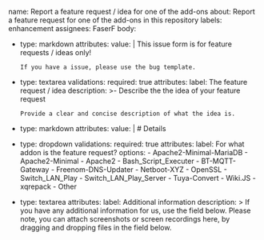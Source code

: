 name: Report a feature request / idea for one of the add-ons
about: Report a feature request for one of the add-ons in this repository
labels: enhancement
assignees: FaserF
body:
  - type: markdown
    attributes:
      value: |
        This issue form is for feature requests / ideas only!

        If you have a issue, please use the bug template.

  - type: textarea
    validations:
      required: true
    attributes:
      label: The feature request / idea
      description: >-
        Describe the the idea of your feature request

        Provide a clear and concise description of what the idea is.
  - type: markdown
    attributes:
      value: |
        # Details
  - type: dropdown
    validations:
      required: true
    attributes:
      label: For what addon is the feature request?
      options:
        - Apache2-Minimal-MariaDB
        - Apache2-Minimal
        - Apache2
        - Bash_Script_Executer
        - BT-MQTT-Gateway
        - Freenom-DNS-Updater
        - Netboot-XYZ
        - OpenSSL
        - Switch_LAN_Play
        - Switch_LAN_Play_Server
        - Tuya-Convert
        - Wiki.JS
        - xqrepack
        - Other
  - type: textarea
    attributes:
      label: Additional information
      description: >
        If you have any additional information for us, use the field below.
        Please note, you can attach screenshots or screen recordings here, by
        dragging and dropping files in the field below.
